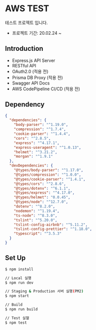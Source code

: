 # AWS TEST

테스트 프로젝트 입니다.

- 프로젝트 기간: 20.02.24 ~

## Introduction

- Express.js API Server
- RESTful API
- OAuth2.0 (적용 전)
- Prisma DB Proxy (적용 전)
- Swagger API Docs
- AWS CodePipeline CI/CD (적용 전)

## Dependency

```json
{
  "dependencies": {
    "body-parser": "^1.19.0",
    "compression": "^1.7.4",
    "cookie-parser": "^1.4.4",
    "cors": "^2.8.5",
    "express": "^4.17.1",
    "express-useragent": "^1.0.13",
    "helmet": "^3.21.2",
    "morgan": "^1.9.1"
  },
  "devDependencies": {
    "@types/body-parser": "^1.17.0",
    "@types/compression": "^1.0.0",
    "@types/cookie-parser": "^1.4.1",
    "@types/cors": "^2.8.6",
    "@types/dotenv": "^6.1.1",
    "@types/express": "^4.17.0",
    "@types/helmet": "0.0.45",
    "@types/node": "^12.7.0",
    "dotenv": "^8.2.0",
    "nodemon": "^1.19.4",
    "ts-node": "^8.3.0",
    "tslint": "^5.20.0",
    "tslint-config-airbnb": "^5.11.2",
    "tslint-config-prettier": "^1.18.0",
    "typescript": "^3.5.3"
  }
}
```

## Set Up

```bash
$ npm install

// Local 실행
$ npm run dev

// Staging & Production 서버 실행(PM2)
$ npm start

// Build
$ npm run build

// Test 실핼
$ npm test
```
